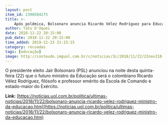 ```yaml
---
layout: post
item_id: 2396584275
title: >-
    Após polêmica, Bolsonaro anuncia Ricardo Vélez Rodríguez para Educação
author: Tatu D'Oquei
date: 2018-11-22 20:15:00
pub_date: 2018-11-22 20:15:00
time_added: 2019-12-23 21:15:15
category: recuadas
tags: [educação]
image: http://conteudo.imguol.com.br/c/noticias/3c/2018/11/22/22nov218---ricardo-velez-rodriguez-sera-ministro-da-educacao-de-bolsonaro-1542928781482_v2_300x300.jpg
---
```


O presidente eleito Jair Bolsonaro (PSL) anunciou na noite desta quinta-feira (22) que o futuro ministro da Educação será o colombiano Ricardo Vélez Rodríguez, filósofo e professor emérito da Escola de Comando e estado-maior do Exército.

**Link:** [https://noticias.uol.com.br/politica/ultimas-noticias/2018/11/22/bolsonaro-anuncia-ricardo-velez-rodriguez-ministro-da-educacao.htm](https://noticias.uol.com.br/politica/ultimas-noticias/2018/11/22/bolsonaro-anuncia-ricardo-velez-rodriguez-ministro-da-educacao.htm)

